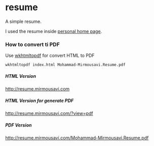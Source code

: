 # resume
A simple resume.

I used the resume inside [personal home page](https://github.com/mirmousaviii/personal-home-page). 


### How to convert ti PDF
Use [wkhtmltopdf](https://wkhtmltopdf.org/) for convert HTML to PDF

```
wkhtmltopdf index.html Mohammad-Mirmousavi.Resume.pdf
```

##### HTML Version
http://resume.mirmousavi.com
##### HTML Version for generate PDF
http://resume.mirmousavi.com/?view=pdf
##### PDF Version
http://resume.mirmousavi.com/Mohammad-Mirmousavi.Resume.pdf
